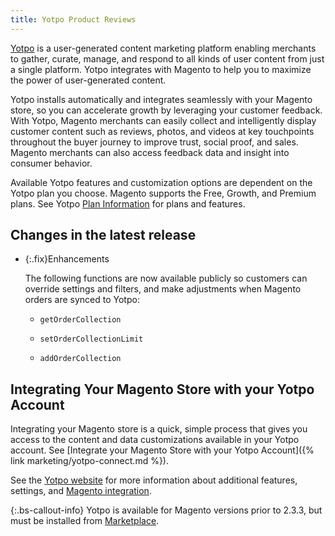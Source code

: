 ```yaml
---
title: Yotpo Product Reviews
---
```


[Yotpo](https://www.yotpo.com/) is a user-generated content marketing platform enabling merchants to gather, curate, manage, and respond to all kinds of user content from just a single platform. Yotpo integrates with Magento to help you to maximize the power of user-generated content.

Yotpo installs automatically and integrates seamlessly with your Magento store, so you can accelerate growth by leveraging your customer feedback. With Yotpo, Magento merchants can easily collect and intelligently display customer content such as reviews, photos, and videos at key touchpoints throughout the buyer journey to improve trust, social proof, and sales. Magento merchants can also access feedback data and insight into consumer behavior.

Available Yotpo features and customization options are dependent on the Yotpo plan you choose. Magento supports the Free, Growth, and Premium plans. See Yotpo [Plan Information](https://www.yotpo.com/pricing/) for plans and features.

## Changes in the latest release

- {:.fix}Enhancements

   The following functions are now available publicly so customers can override settings and filters, and make adjustments when Magento orders are synced to Yotpo:

   - `getOrderCollection`

   - `setOrderCollectionLimit`

   - `addOrderCollection`

## Integrating Your Magento Store with your Yotpo Account

Integrating your Magento store is a quick, simple process that gives you access to the content and data customizations available in your Yotpo account. See [Integrate your Magento Store with your Yotpo Account]({% link marketing/yotpo-connect.md %}).

See the [Yotpo website](https://www.yotpo.com/platform/visual-marketing/) for more information about additional features, settings, and [Magento integration](https://www.yotpo.com/integrations/magento/).

{:.bs-callout-info}
Yotpo is available for Magento versions prior to 2.3.3, but must be installed from [Marketplace](https://marketplace.magento.com/catalogsearch/result/?q=yotpo).
